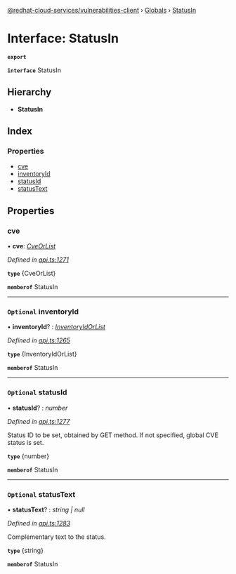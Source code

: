 [@redhat-cloud-services/vulnerabilities-client](../README.md) › [Globals](../globals.md) › [StatusIn](statusin.md)

# Interface: StatusIn

**`export`** 

**`interface`** StatusIn

## Hierarchy

* **StatusIn**

## Index

### Properties

* [cve](statusin.md#cve)
* [inventoryId](statusin.md#optional-inventoryid)
* [statusId](statusin.md#optional-statusid)
* [statusText](statusin.md#optional-statustext)

## Properties

###  cve

• **cve**: *[CveOrList](cveorlist.md)*

*Defined in [api.ts:1271](https://github.com/RedHatInsights/javascript-clients/blob/master/packages/vulnerabilities/api.ts#L1271)*

**`type`** {CveOrList}

**`memberof`** StatusIn

___

### `Optional` inventoryId

• **inventoryId**? : *[InventoryIdOrList](inventoryidorlist.md)*

*Defined in [api.ts:1265](https://github.com/RedHatInsights/javascript-clients/blob/master/packages/vulnerabilities/api.ts#L1265)*

**`type`** {InventoryIdOrList}

**`memberof`** StatusIn

___

### `Optional` statusId

• **statusId**? : *number*

*Defined in [api.ts:1277](https://github.com/RedHatInsights/javascript-clients/blob/master/packages/vulnerabilities/api.ts#L1277)*

Status ID to be set, obtained by GET method. If not specified, global CVE status is set.

**`type`** {number}

**`memberof`** StatusIn

___

### `Optional` statusText

• **statusText**? : *string | null*

*Defined in [api.ts:1283](https://github.com/RedHatInsights/javascript-clients/blob/master/packages/vulnerabilities/api.ts#L1283)*

Complementary text to the status.

**`type`** {string}

**`memberof`** StatusIn

